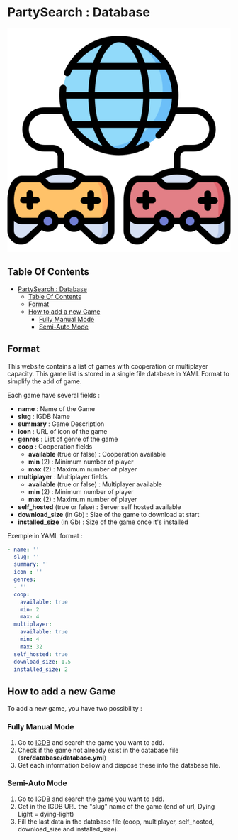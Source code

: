 # PartySearch : Database

![Icon](../icon.png)

## Table Of Contents

- [PartySearch : Database](#partysearch--database)
  - [Table Of Contents](#table-of-contents)
  - [Format](#format)
  - [How to add a new Game](#how-to-add-a-new-game)
    - [Fully Manual Mode](#fully-manual-mode)
    - [Semi-Auto Mode](#semi-auto-mode)

## Format

This website contains a list of games with cooperation or multiplayer capacity. This game list is stored in a single file database in YAML Format to simplify the add of game.

Each game have several fields :

- **name** : Name of the Game
- **slug** : IGDB Name
- **summary** : Game Description
- **icon** : URL of icon of the game
- **genres** : List of genre of the game
- **coop** : Cooperation fields
  - **available** (true or false) : Cooperation available
  - **min** (2) : Minimum number of player
  - **max** (2) : Maximum number of player
- **multiplayer** : Multiplayer fields
  - **available** (true or false) : Multiplayer available
  - **min** (2) : Minimum number of player
  - **max** (2) : Maximum number of player
- **self_hosted** (true or false) : Server self hosted available
- **download_size** (in Gb) : Size of the game to download at start
- **installed_size** (in Gb) : Size of the game once it's installed

Exemple in YAML format :

```yaml
- name: ''
  slug: ''
  summary: ''
  icon : ''
  genres:
  - ''
  coop:
    available: true
    min: 2
    max: 4
  multiplayer:
    available: true
    min: 4
    max: 32
  self_hosted: true
  download_size: 1.5
  installed_size: 2
```

## How to add a new Game

To add a new game, you have two possibility :

### Fully Manual Mode

1) Go to [IGDB](https://www.igdb.com/) and search the game you want to add.
2) Check if the game not already exist in the database file (**src/database/database.yml**)
3) Get each information bellow and dispose these into the database file.

### Semi-Auto Mode

1) Go to [IGDB](https://www.igdb.com/) and search the game you want to add.
2) Get in the IGDB URL the "slug" name of the game (end of url, Dying Light = dying-light)
3) Fill the last data in the database file (coop, multiplayer, self_hosted, download_size and installed_size).
